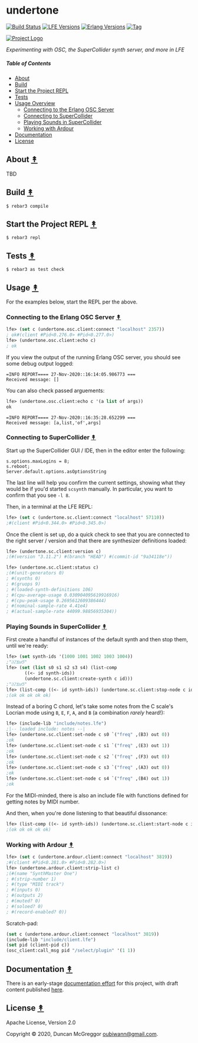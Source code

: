 # undertone

[![Build Status][gh-actions-badge]][gh-actions]
[![LFE Versions][lfe-badge]][lfe]
[![Erlang Versions][erlang-badge]][versions]
[![Tag][github-tag-badge]][github-tag]

[![Project Logo][logo]][logo-large]

*Experimenting with OSC, the SuperCollider synth server, and more in LFE*

##### Table of Contents

* [About](#about-)
* [Build](#build-)
* [Start the Project REPL](#start-the-repl-)
* [Tests](#tests-)
* [Usage Overview](#usage-overview-)
  * [Connecting to the Erlang OSC Server](#connecting-to-the-erlang-osc-server-)
  * [Connecting to SuperCollider](#connecting-to-supercollider-)
  * [Playing Sounds in SuperCollider](#-playing-sounds-in-supercollider)
  * [Working with Ardour](#workingwith-ardour-)
* [Documentation](#documentation-)
* [License](#license-)

## About [&#x219F;](#table-of-contents)

TBD

## Build [&#x219F;](#table-of-contents)

```shell
$ rebar3 compile
```

## Start the Project REPL [&#x219F;](#table-of-contents)

```shell
$ rebar3 repl
```

## Tests [&#x219F;](#table-of-contents)

```shell
$ rebar3 as test check
```

## Usage [&#x219F;](#table-of-contents)

For the examples below, start the REPL per the above.

### Connecting to the Erlang OSC Server [&#x219F;](#table-of-contents)

``` lisp
lfe> (set c (undertone.osc.client:connect "localhost" 2357))
; ok#(client #Pid<0.276.0> #Pid<0.277.0>)
lfe> (undertone.osc.client:echo c)
; ok
```

If you view the output of the running Erlang OSC server, you should see some
debug output logged:

```
=INFO REPORT==== 27-Nov-2020::16:14:05.986773 ===
Received message: []
```

You can also check passed arguements:

``` lisp
lfe> (undertone.osc.client:echo c '(a list of args))
ok
```

```
=INFO REPORT==== 27-Nov-2020::16:35:28.652299 ===
Received message: [a,list,'of',args]
```

### Connecting to SuperCollider [&#x219F;](#table-of-contents)

Start up the SuperCollider GUI / IDE, then in the editor enter the following:

```
s.options.maxLogins = 8;
s.reboot;
Server.default.options.asOptionsString
```

The last line will help you confirm the current settings, showing what they
would be if you'd started `scsynth` manually. In particular, you want to confirm
that you see `-l 8`.

Then, in a terminal at the LFE REPL:

``` lisp
lfe> (set c (undertone.sc.client:connect "localhost" 57110))
;#(client #Pid<0.344.0> #Pid<0.345.0>)
```

Once the client is set up, do a quick check to see that you are connected to the
right server / version and that there are synthesizer definitions loaded:

``` lisp
lfe> (undertone.sc.client:version c)
;(#(version "3.11.2") #(branch "HEAD") #(commit-id "9a34118e"))

lfe> (undertone.sc.client:status c)
;(#(unit-generators 0)
; #(synths 0)
; #(gruops 9)
; #(loaded-synth-definitions 106)
; #(cpu-average-usage 0.030904095619916916)
; #(cpu-peak-usage 0.2695612609386444)
; #(nominal-sample-rate 4.41e4)
; #(actual-sample-rate 44099.98856935304))
```

### Playing Sounds in SuperCollider [&#x219F;](#table-of-contents)

First create a handful of instances of the default synth and then stop them,
until we're ready:

``` lisp
lfe> (set synth-ids '(1000 1001 1002 1003 1004))
;"ϨϩϪϫϬ"
lfe> (set (list s0 s1 s2 s3 s4) (list-comp
       ((<- id synth-ids))
       (undertone.sc.client:create-synth c id)))
;"ϨϩϪϫϬ"
lfe> (list-comp ((<- id synth-ids)) (undertone.sc.client:stop-node c id))
;(ok ok ok ok ok)
```

Instead of a boring C chord, let's take some notes from the C scale's Locrian
mode using `B`, `E`, `F`, `A`, and `B` (a combination _rarely_ heard!):

``` lisp
lfe> (include-lib "include/notes.lfe")
;|-- loaded include: notes --|
lfe> (undertone.sc.client:set-node c s0 `("freq" ,(B3) out 0))
;ok
lfe> (undertone.sc.client:set-node c s1 `("freq" ,(E3) out 1))
;ok
lfe> (undertone.sc.client:set-node c s2 `("freq" ,(F3) out 0))
;ok
lfe> (undertone.sc.client:set-node c s3 `("freq" ,(A3) out 0))
;ok
lfe> (undertone.sc.client:set-node c s4 `("freq" ,(B4) out 1))
;ok
```

For the MIDI-minded, there is also an include file with functions defined for
getting notes by MIDI number.

And then, when you're done listening to that beautiful dissonance:

``` lisp
lfe> (list-comp ((<- id synth-ids)) (undertone.sc.client:start-node c id))
;(ok ok ok ok ok)
```

### Working with Ardour [&#x219F;](#table-of-contents)

``` lisp
lfe> (set c (undertone.ardour.client:connect "localhost" 3819))
;#(client #Pid<0.281.0> #Pid<0.282.0>)
lfe> (undertone.ardour.client:strip-list c)
;(#(name "SynthMaster One")
; #(strip-number 1)
; #(type "MIDI track")
; #(inputs 0)
; #(outputs 2)
; #(muted? 0)
; #(soloed? 0)
; #(record-enabled? 0))
```

Scratch-pad:

``` lisp
(set c (undertone.ardour.client:connect "localhost" 3819))
(include-lib "include/client.lfe")
(set pid (client-pid c))
(osc_client:call_msg pid "/select/plugin" '(1 1))


```

## Documentation [&#x219F;](#table-of-contents)

There is an early-stage [documentation effort](https://github.com/cnbbooks/lfe-music-programming)
for this project, with draft content published [here](https://cnbbooks.github.io/lfe-music-programming/current/).

## License [&#x219F;](#table-of-contents)

Apache License, Version 2.0

Copyright © 2020, Duncan McGreggor <oubiwann@gmail.com>.


[//]: ---Named-Links---

[logo]: priv/images/logo-v1.png
[logo-large]: priv/images/logo-v1-large.png
[github]: https://github.com/lfex/undertone
[gh-actions-badge]: https://github.com/lfex/undertone/workflows/ci%2Fcd/badge.svg
[gh-actions]: https://github.com/lfex/undertone/actions
[lfe]: https://github.com/rvirding/lfe
[lfe-badge]: https://img.shields.io/badge/lfe-2.0-blue.svg
[erlang-badge]: https://img.shields.io/badge/erlang-19%20to%2023-blue.svg
[versions]: https://github.com/lfex/undertone/blob/master/.github/workflows/cicd.yml
[github-tag]: https://github.com/lfex/undertone/tags
[github-tag-badge]: https://img.shields.io/github/tag/lfex/undertone.svg
[github-downloads]: https://img.shields.io/github/downloads/lfex/undertone/total.svg
